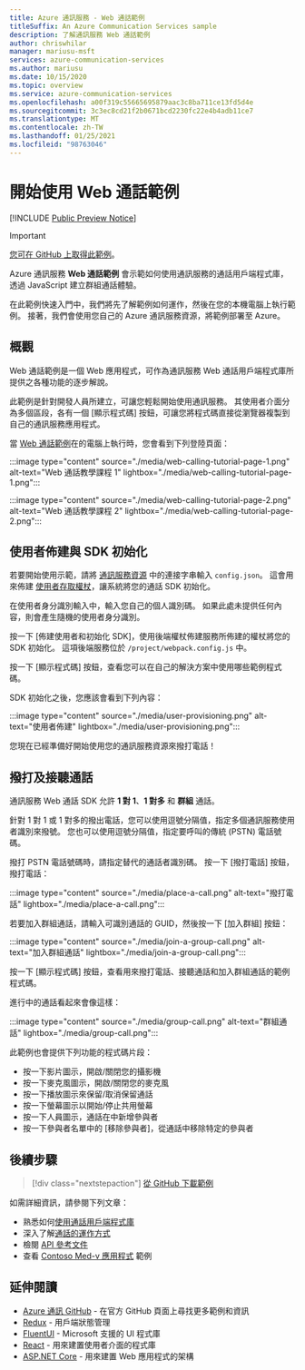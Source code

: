```yaml
---
title: Azure 通訊服務 - Web 通話範例
titleSuffix: An Azure Communication Services sample
description: 了解通訊服務 Web 通話範例
author: chriswhilar
manager: mariusu-msft
services: azure-communication-services
ms.author: mariusu
ms.date: 10/15/2020
ms.topic: overview
ms.service: azure-communication-services
ms.openlocfilehash: a00f319c55665695879aac3c8ba711ce13fd5d4e
ms.sourcegitcommit: 3c3ec8cd21f2b0671bcd2230fc22e4b4adb11ce7
ms.translationtype: MT
ms.contentlocale: zh-TW
ms.lasthandoff: 01/25/2021
ms.locfileid: "98763046"
---
```

# <a name="get-started-with-the-web-calling-sample"></a>開始使用 Web 通話範例

[!INCLUDE [Public Preview Notice](../includes/public-preview-include.md)]

> [!IMPORTANT]
> [您可在 GitHub 上取得此範例](https://github.com/Azure-Samples/communication-services-web-calling-tutorial/)。

Azure 通訊服務 **Web 通話範例** 會示範如何使用通訊服務的通話用戶端程式庫，透過 JavaScript 建立群組通話體驗。

在此範例快速入門中，我們將先了解範例如何運作，然後在您的本機電腦上執行範例。 接著，我們會使用您自己的 Azure 通訊服務資源，將範例部署至 Azure。

## <a name="overview"></a>概觀

Web 通話範例是一個 Web 應用程式，可作為通訊服務 Web 通話用戶端程式庫所提供之各種功能的逐步解說。 

此範例是針對開發人員所建立，可讓您輕鬆開始使用通訊服務。 其使用者介面分為多個區段，各有一個 [顯示程式碼] 按鈕，可讓您將程式碼直接從瀏覽器複製到自己的通訊服務應用程式。

當 [Web 通話範例](https://github.com/Azure-Samples/communication-services-web-calling-tutorial)在的電腦上執行時，您會看到下列登陸頁面：

:::image type="content" source="./media/web-calling-tutorial-page-1.png" alt-text="Web 通話教學課程 1" lightbox="./media/web-calling-tutorial-page-1.png":::

:::image type="content" source="./media/web-calling-tutorial-page-2.png" alt-text="Web 通話教學課程 2" lightbox="./media/web-calling-tutorial-page-2.png":::


## <a name="user-provisioning-and-sdk-initialization"></a>使用者佈建與 SDK 初始化 

若要開始使用示範，請將 [通訊服務資源](../quickstarts/create-communication-resource.md) 中的連接字串輸入 `config.json`。 這會用來佈建 [使用者存取權杖](../concepts/authentication.md)，讓系統將您的通話 SDK 初始化。

在使用者身分識別輸入中，輸入您自己的個人識別碼。 如果此處未提供任何內容，則會產生隨機的使用者身分識別。 

按一下 [佈建使用者和初始化 SDK]，使用後端權杖佈建服務所佈建的權杖將您的 SDK 初始化。 這項後端服務位於 `/project/webpack.config.js` 中。

按一下 [顯示程式碼] 按鈕，查看您可以在自己的解決方案中使用哪些範例程式碼。

SDK 初始化之後，您應該會看到下列內容：

:::image type="content" source="./media/user-provisioning.png" alt-text="使用者佈建" lightbox="./media/user-provisioning.png":::

您現在已經準備好開始使用您的通訊服務資源來撥打電話！

## <a name="placing-and-receiving-calls"></a>撥打及接聽通話

通訊服務 Web 通話 SDK 允許 **1 對 1**、**1 對多** 和 **群組** 通話。

針對 1 對 1 或 1 對多的撥出電話，您可以使用逗號分隔值，指定多個通訊服務使用者識別來撥號。 您也可以使用逗號分隔值，指定要呼叫的傳統 (PSTN) 電話號碼。 

撥打 PSTN 電話號碼時，請指定替代的通話者識別碼。 按一下 [撥打電話] 按鈕，撥打電話：

:::image type="content" source="./media/place-a-call.png" alt-text="撥打電話" lightbox="./media/place-a-call.png":::

若要加入群組通話，請輸入可識別通話的 GUID，然後按一下 [加入群組] 按鈕：

:::image type="content" source="./media/join-a-group-call.png" alt-text="加入群組通話" lightbox="./media/join-a-group-call.png":::

按一下 [顯示程式碼] 按鈕，查看用來撥打電話、接聽通話和加入群組通話的範例程式碼。

進行中的通話看起來會像這樣：

:::image type="content" source="./media/group-call.png" alt-text="群組通話" lightbox="./media/group-call.png":::

此範例也會提供下列功能的程式碼片段：

  - 按一下影片圖示，開啟/關閉您的攝影機
  - 按一下麥克風圖示，開啟/關閉您的麥克風
  - 按一下播放圖示來保留/取消保留通話
  - 按一下螢幕圖示以開始/停止共用螢幕
  - 按一下人員圖示，通話在中新增參與者
  - 按一下參與者名單中的 [移除參與者]，從通話中移除特定的參與者


## <a name="next-steps"></a>後續步驟

>[!div class="nextstepaction"] 
>[從 GitHub 下載範例](https://github.com/Azure-Samples/communication-services-web-calling-tutorial/)

如需詳細資訊，請參閱下列文章：

- 熟悉如何[使用通話用戶端程式庫](../quickstarts/voice-video-calling/calling-client-samples.md)
- 深入了解[通話的運作方式](../concepts/voice-video-calling/about-call-types.md)
- 檢閱 [API 參考文件](/javascript/api/azure-communication-services/@azure/communication-calling/?view=azure-communication-services-js)
- 查看 [Contoso Med-v 應用程式](https://github.com/Azure-Samples/communication-services-contoso-med-app) 範例

## <a name="additional-reading"></a>延伸閱讀

- [Azure 通訊 GitHub](https://github.com/Azure/communication) - 在官方 GitHub 頁面上尋找更多範例和資訊
- [Redux](https://redux.js.org/) - 用戶端狀態管理
- [FluentUI](https://aka.ms/fluent-ui) - Microsoft 支援的 UI 程式庫
- [React](https://reactjs.org/) - 用來建置使用者介面的程式庫
- [ASP.NET Core](/aspnet/core/introduction-to-aspnet-core?preserve-view=true&view=aspnetcore-3.1) - 用來建置 Web 應用程式的架構